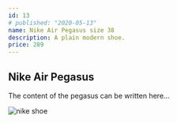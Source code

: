 ```yaml
---
id: 13
# published: "2020-05-13"
name: Nike Air Pegasus size 38
description: A plain modern shoe.
price: 289
---
```


## Nike Air Pegasus

The content of the pegasus can be written here...

![nike shoe](https://i.imgur.com/hBsNuWe.jpg)
